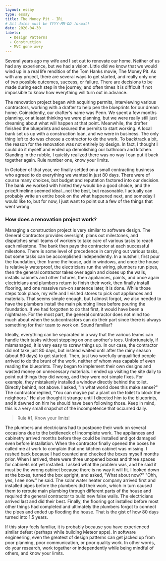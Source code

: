 ```yaml
---
layout: essay
type: essay
title: The Money Pit - IRL
# All dates must be YYYY-MM-DD format!
date: 2020-04-30
labels:
  - Design Patterns
  - Construction
  - MVC gone awry
---
```


Several years ago my wife and I set out to renovate our home. Neither of us had any experience, but we had a vision. Little did we know that we would wind up in a real life rendition of the Tom Hanks movie, The Money Pit. As with any project, there are several ways to get started, and really only one of two possible outcomes, success, or failure. There are decisions to be made during each step in the journey, and often times it is difficult if not impossible to know how everything will turn out in advance.

The renovation project began with acquiring permits, interviewing various contractors, working with a drafter to help pen the blueprints for our dream home. Coincidently, our drafter's name was Penn. We spent a few months planning, or at least thinking we were planning, but we were really still just dreaming about what will happen at that point. Meanwhile, the drafter finished the blueprints and secured the permits to start working. A local bank set us up with a construction loan, and we were in business. The only thing left to do was choose a contractor to do the work. To backtrack a bit, the reason for the renovation was not entirely by design. In fact, I thought I could do it myself and ended up demolishing our bathroom and kitchen. Standing in the rubble, I quickly realized there was no way I can put it back together again. Rule number one, know your limits.

In October of that year, we finally settled on a small contracting business who agreed to do everything we wanted in just 80 days. There were of course many choices, but budget and reputation factored into our decision. The bank we worked with hinted they would be a good choice, and the price/timeline seemed ideal...not the best, but reasonable. I actually can probably write an entire book on the what happened next, and someday I would like to, but for now, I just want to point out a few of the things that went wrong.

### How does a renovation project work?

Managing a construction project is very similar to software design. The General Contractor provides oversight, plans out milestones, and dispatches small teams of workers to take care of various tasks to reach each milestone. The bank then pays the contractor at each successful milestone. There is some level of precedence in carrying out various tasks, but some tasks can be accomplished independently. In a nutshell, first pour the foundation, then frame the house, add in windows, and once the house is relatively waterproof, the electricians run the wiring, plumbers run pipes, then the general contractor takes over again and closes up the walls, installs cabinets and other fixtures, then appliances, paints, and once again electricians and plumbers return to finish their work, then finally install flooring, and one massive run-on sentence later, it is done. While those steps took place, my wife and I visited stores to pick out appliances and materials. That seems simple enough, but I almost forgot, we also needed to have the plumbers install the main plumbing lines before pouring the foundation. If we had forgotten to do that first, it would have been a nightmare. For the most part, the general contractor does not mind too much about when the subcontractors can do their part since there is always something for their team to work on. Sound familiar?

Ideally, everything can be separated in a way that the various teams can handle their tasks without stepping on one another's toes. Unfortunately, if mismanaged, it is very easy to screw things up. In our case, the contractor did not take just 80 days, but instead waited until after the rainy season (about 80 days) to get started. Then, just two woefully unqualified people arrived to do the brunt of the work, neither of whom was capable of even reading the blueprints. They began to implement their own designs and wasted money on unnecessary materials. I ended up visiting the site daily to point out things they did wrong, and they were not simple fixes. For example, they mistakenly installed a window directly behind the toilet. Directly behind, not above. I asked, "In what world does this make sense?" The contractor replied, "You can maybe put a plant on the toilet to block the neighbors." He also thought it strange until I directed him to the blueprints, and it dawned on him he should have been following those. Keep in mind, this is a very small snapshot of the incompetence that occurred daily.

> Rule #1, Know your limits!

The plumbers and electricians had to postpone their work on several occasions due to the bottleneck of incomplete work. The appliances and cabinetry arrived months before they could be installed and got damaged even before installation. When the contractor finally opened the boxes he called me at work to complain that one kitchen cabinet was missing. I rushed back because I had counted and checked the boxes myself months prior. When I arrived, there were three unopened boxes and three spaces for cabinets not yet installed. I asked what the problem was, and he said it must be the wrong cabinet because there is no way it will fit. I looked down at the boxes, turned the box upright, and asked, "What about now?" "Ohh, yes, I see now." he said. The solar water heater company arrived first and installed pipes before the plumbers did their work, which in turn caused them to reroute main plumbing through different parts of the house and required the general contractor to build new false walls. The electricians arrived last and did their best. Finally, the flooring got installed before most other things had completed and ultimately the plumbers forgot to connect the pipes and ended up flooding the house. That is the gist of how 80 days turned into 1.5 years.

If this story feels familiar, it is probably because you have experienced similar defeat (perhaps while building Meteor apps). In software engineering, even the greatest of design patterns can get jacked up from poor planning, poor communication, or poor quality work. In other words, do your research, work together or independently while being mindful of others, and know your limits. 
